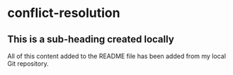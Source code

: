 # conflict-resolution


## This is a sub-heading created locally

All of this content added to the README file has been added from my local Git repository.

